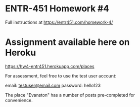 # ENTR-451 Homework #4

Full instructions at https://entr451.com/homework-4/

# Assignment available here on Heroku

https://hw4-entr451.herokuapp.com/places

For assessment, feel free to use the test user account:

email: testuser@email.com
password: hello123

The place "Evanston" has a number of posts pre-completed for convenience. 